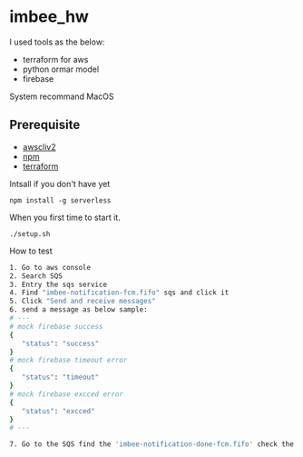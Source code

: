 # imbee_hw

I used tools as the below:
- terraform for aws
- python ormar model
- firebase

System recommand MacOS
## Prerequisite
- [awscliv2](https://docs.aws.amazon.com/cli/latest/userguide/getting-started-install.html)
- [npm](https://nodejs.org/en/download/)
- [terraform](https://developer.hashicorp.com/terraform/tutorials/aws-get-started/install-cli)

Intsall if you don't have yet
```
npm install -g serverless
```

When you first time to start it.
```
./setup.sh
```

How to test
```bash
1. Go to aws console
2. Search SQS
3. Entry the sqs service
4. Find "imbee-notification-fcm.fifo" sqs and click it
5. Click "Send and receive messages"
6. send a message as below sample:
# ---
# mock firebase success
{
   "status": "success"
}
# mock firebase timeout error
{
   "status": "timeout"
}
# mock firebase excced error
{
   "status": "excced"
}
# ---

7. Go to the SQS find the 'imbee-notification-done-fcm.fifo' check the message

```
